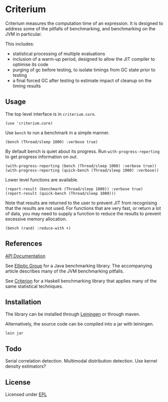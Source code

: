 # Criterium

Criterium measures the computation time of an expression.  It is
designed to address some of the pitfalls of benchmarking, and benchmarking on
the JVM in particular.

This includes:

  * statistical processing of multiple evaluations
  * inclusion of a warm-up period, designed to allow the JIT compiler to optimise its code
  * purging of gc before testing, to isolate timings from GC state prior
    to testing
  * a final forced GC after testing to estimate impact of cleanup on the
    timing results

## Usage

The top level interface is in `criterium.core`.

    (use 'criterium.core)

Use `bench` to run a benchmark in a simple manner.

    (bench (Thread/sleep 1000) :verbose true)

By default bench is quiet about its progress.  Run `with-progress-reporting` to
get progress information on *out*.

    (with-progress-reporting (bench (Thread/sleep 1000) :verbose true))
    (with-progress-reporting (quick-bench (Thread/sleep 1000) :verbose))

Lower level functions are available.

    (report-result (benchmark (Thread/sleep 1000)) :verbose true)
    (report-result (quick-bench (Thread/sleep 1000)))

Note that results are returned to the user to prevent JIT from recognising that
the results are not used. For functions that are very fast, or return a lot of
data, you may need to supply a function to reduce the results to prevent
excessive memory allocation.

    (bench (rand) :reduce-with +)


## References

[API Documentation](http://hugoduncan.github.com/criterium)

See [Elliptic Group](http://www.ellipticgroup.com/html/benchmarkingArticle.html)
for a Java benchmarking library.  The accompanying article describes many of the
JVM benchmarking pitfalls.

See [Criterion](http://hackage.haskell.org/package/criterion) for a Haskell benchmarking
library that applies many of the same statistical techniques.


## Installation

The library can be installed through
[Leiningen](http://github.com/technomancy/leiningen) or through maven.

Alternatively, the source code can be compiled into a jar with leiningen.

    lein jar

## Todo

Serial correlation detection.
Multimodal distribution detection.
Use kernel density estimators?

## License

Licensed under [EPL](http://www.eclipse.org/legal/epl-v10.html)

